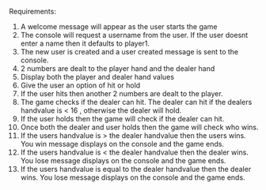 
Requirements:
1. A welcome message will appear as the user starts the game
2. The console will request a username from the user. If the user doesnt enter a name then it defaults to player1.
3. The new user is created and a user created message is sent to the console.
4. 2 numbers are dealt to the player hand and the dealer hand
5. Display both the player and dealer hand values
6. Give the user an option of hit or hold
7. If the user hits then another 2 numbers are dealt to the player.
8. The game checks if the dealer can hit. The dealer can hit if the dealers handvalue is < 16 , otherwise the dealer will hold.
9. If the user holds then the game will check if the dealer can hit. 
10. Once both the dealer and user holds then the game will check who wins.
11. If the users handvalue is > the dealer handvalue then the users wins. You win message displays on the console and the game ends.
12. If the users handvalue is < the dealer handvalue then the dealer wins. You lose message displays on the console and the game ends.
13. If the users handvalue is equal to the dealer handvalue then the dealer wins. You lose message displays on the console and the game ends.

